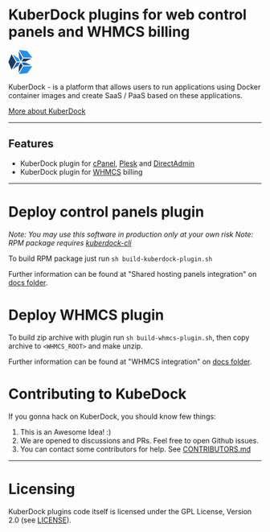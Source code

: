 KuberDock plugins for web control panels and WHMCS billing
============================

![KuberDock logo](kuberdock-plugin/admin-plugin/cpanel/cgi/KuberDock/assets/images/default.png "KuberDock")

KuberDock - is a platform that allows users to run applications using Docker container images and create SaaS / PaaS based on these applications.

[More about KuberDock](https://github.com/cloudlinux/kuberdock-platform)

------

## Features
- KuberDock plugin for [cPanel](https://cpanel.com/), [Plesk](https://www.plesk.com/) and [DirectAdmin](http://directadmin.com)
- KuberDock plugin for [WHMCS](http://whmcs.com/) billing

------

# Deploy control panels plugin
_Note: You may use this software in production only at your own risk_
_Note: RPM package requires [kuberdock-cli](https://github.com/cloudlinux/kuberdock-platform/tree/master/kuberdock-cli)_

To build RPM package just run `sh build-kuberdock-plugin.sh`

Further information can be found at "Shared hosting panels integration" on [docs folder](https://github.com/cloudlinux/kuberdock-platform/blob/master/docs/kd_doc.md).

# Deploy WHMCS plugin

To build zip archive with plugin run `sh build-whmcs-plugin.sh`, then copy archive to `<WHMCS_ROOT>` and make unzip.

Further information can be found at "WHMCS integration" on [docs folder](https://github.com/cloudlinux/kuberdock-platform/blob/master/docs/kd_doc.md).

# Contributing to KubeDock
If you gonna hack on KuberDock, you should know few things:
1. This is an Awesome Idea! :)
2. We are opened to discussions and PRs. Feel free to open Github issues.
3. You can contact some contributors for help. See [CONTRIBUTORS.md](CONTRIBUTORS.md)

--------

# Licensing
KuberDock plugins code itself is licensed under the GPL License, Version 2.0 (see
[LICENSE](https://github.com/cloudlinux/kuberdock-platform/blob/master/LICENSE)). 
